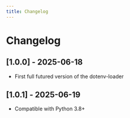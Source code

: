 ```yaml
---
title: Changelog
---
```

# Changelog

## [1.0.0] - 2025-06-18
- First full futured version of the dotenv-loader

## [1.0.1] - 2025-06-19
- Compatible with Python 3.8+

